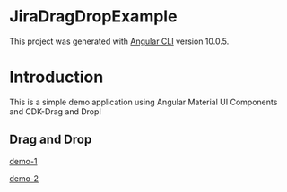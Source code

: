 # JiraDragDropExample

This project was generated with [Angular CLI](https://github.com/angular/angular-cli) version 10.0.5.

# Introduction

This is a simple demo application using Angular Material UI Components and CDK-Drag and Drop!



## Drag and Drop

[demo-1](https://user-images.githubusercontent.com/32700638/115083317-76b39480-9f07-11eb-9713-44c5b453db1f.gif)

[demo-2](https://user-images.githubusercontent.com/32700638/115083484-b67a7c00-9f07-11eb-8d53-92e0f5e7fd16.gif)
